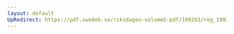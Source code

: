 ```yaml
---
layout: default
UpRedirect: https://pdf.swedeb.se/riksdagen-volumeG-pdf/199293/reg_199293/reg_199293_0054.pdf
---
```

